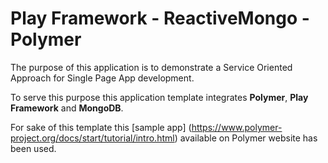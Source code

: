 # Play Framework - ReactiveMongo - Polymer

The purpose of this application is to demonstrate a Service Oriented Approach for Single Page App development.

To serve this purpose this application template integrates **Polymer**, **Play Framework** and **MongoDB**.

For sake of this template this [sample app] (https://www.polymer-project.org/docs/start/tutorial/intro.html) available on Polymer website has been used.
